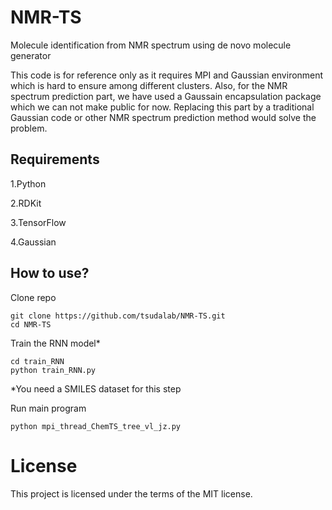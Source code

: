 # NMR-TS
Molecule identification from NMR spectrum using de novo molecule generator 

This code is for reference only as it requires MPI and Gaussian environment which is hard to ensure among different clusters. Also, for the NMR spectrum prediction part, we have used a Gaussain encapsulation package which we can not make public for now. Replacing this part by a traditional Gaussian code or other NMR spectrum prediction method would solve the problem.  

## Requirements

1.Python

2.RDKit

3.TensorFlow

4.Gaussian

## How to use?

Clone repo
```
git clone https://github.com/tsudalab/NMR-TS.git
cd NMR-TS
```

Train the RNN model*

```
cd train_RNN
python train_RNN.py
```
*You need a SMILES dataset for this step

Run main program
```
python mpi_thread_ChemTS_tree_vl_jz.py
```
# License
This project is licensed under the terms of the MIT license.
